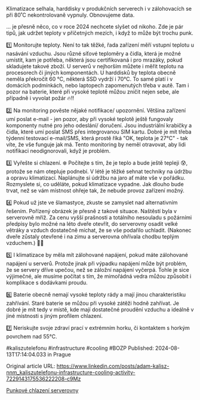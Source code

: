 Klimatizace selhala, harddisky v produkčních serverech i v zálohovacích se při 80˚C nekontrolovaně vypnuly. Obnovujeme data.


... je přesně něco, co v roce 2024 nechcete slyšet od nikoho. Zde je pár tipů, jak udržet teploty v příčetných mezích, i když to může být trochu punk.


1️⃣ Monitorujte teploty. Není to tak těžké, řada zařízení měří vstupní teplotu u nasávání vzduchu. Jsou různé síťové teploměry a čidla, která je možné umístit, kam je potřeba, některá jsou certifikovaná i pro mrazáky, pokud skladujete takové zboží. U serverů v nejhorším můžete i měřit teplotu na procesorech či jiných komponentách. U harddisků by teplota obecně neměla překročit 60 °C, některá SSD vydrží i 70°C. To samé platí i v domácích podmínkách, nebo laptopech zapomenutých třeba v autě. Tam i pozor na baterie, které při vysoké teplotě můžou zničit nejen sebe, ale případně i vyvolat požár 🔥‼️


2️⃣ Na monitoring pověste nějaké notifikace/ upozornění. Většina zařízení umí poslat e-mail - jen pozor, aby při vysoké teplotě ještě fungovaly komponenty nutné pro jeho odeslání/ doručení. Jsou industriální krabičky a čidla, které umí poslat SMS přes integrovanou SIM kartu. Dobré je mít třeba týdenní testovací e-mail/SMS, která prostě říká "OK, teplota je 27°C" - tak víte, že vše funguje jak má. Tento monitoring by neměl otravovat, aby lidi notifikaci neodignorovali, když je problém.


3️⃣ Vyřešte si chlazení. ❄️ Počítejte s tím, že je teplo a bude ještě tepleji 😰, protože se nám otepluje podnebí. V létě je těžké sehnat techniky na údržbu a opravu klimatizací. Naplánujte si údržbu na jaro ať máte vše v pořádku. Rozmyslete si, co uděláte, pokud klimatizace vypadne. Jak dlouho bude trvat, než se vám místnost ohřeje tak, že nebude provoz zařízení možný.


4️⃣ Pokud už jste ve šlamastyce, zkuste se zamyslet nad alternativním řešením. Pořízený obrázek je přesně z takové situace. Naštěstí byla v serverovně mříž. Za cenu vyšší prašnosti a totálního nesouladu s požárními předpisy bylo možné na léto dveře otevřít, do serverovny osadit velké větráky a vzduch dostatečně míchat, že se vše podařilo uchladit. (Nakonec dveře zůstaly otevřené i na zimu a serverovna ohřívala chodbu teplým vzduchem.) 🤷‍♂️


5️⃣ I klimatizace by měla mít zálohované napájení, pokud máte zálohované napájení u serverů. Protože jinak při výpadku napájení může být problém, že se servery dříve upečou, než se záložní napájení vyčerpá. Tohle je sice výjimečné, ale musíme počítat s tím, že mimořádná vedra můžou způsobit i komplikace s dodávkami proudu.


6️⃣ Baterie obecně nemají vysoké teploty rády a mají jinou charakteristiku zahřívání. Staré baterie se můžou při vysoké zátěži hodně zahřívat. Je dobré je mít tedy v místě, kde mají dostatečné proudění vzduchu a ideálně v jiné místnosti s jiným profilem chlazení.


7️⃣ Neriskujte svoje zdraví prací v extrémním horku, či kontaktem s horkým povrchem nad 55°C.


#kaliszutelefonu #infrastructure #cooling #BOZP
Published: 2024-08-13T17:14:04.033 in Prague

Original article URL: https://www.linkedin.com/posts/adam-kalisz-nnm_kaliszutelefonu-infrastructure-cooling-activity-7229143175536222208-c9Mz

[Punkové chlazení serverovny](./media/server-room-cooling-punk.jpg)
